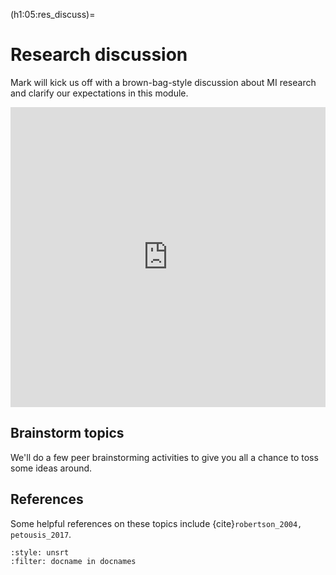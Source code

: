 (h1:05:res_discuss)=
# Research discussion

Mark will kick us off with a brown-bag-style discussion about MI research and clarify our expectations in this module.

<iframe src="https://docs.google.com/presentation/d/e/2PACX-1vRQa3o7iVFERY5UdsSr0Yo0BVPY9hJv05zYtTV8uXHm5T4F2AnFc2rK3iUVDOfsZuj91MSQOudXjjUu/embed?start=false&loop=false&delayms=3000" frameborder="0" width="100%" height="480" allowfullscreen="true" mozallowfullscreen="true" webkitallowfullscreen="true"></iframe>


## Brainstorm topics

We'll do a few peer brainstorming activities to give you all a chance to toss some ideas around.


## References

Some helpful references on these topics include {cite}`robertson_2004, petousis_2017`.

```{bibliography}
:style: unsrt
:filter: docname in docnames
```

